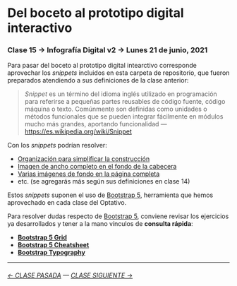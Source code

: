 # Del boceto al prototipo digital interactivo 

### Clase 15 → Infografía Digital v2 → Lunes 21 de junio, 2021

Para pasar del boceto al prototipo digital intearctivo corresponde aprovechar los *snippets* incluidos en esta carpeta de repositorio, que fueron preparados atendiendo a sus definiciones de la clase anterior: 

> *Snippet* es un término del idioma inglés utilizado en programación para referirse a pequeñas partes reusables de código fuente, código máquina o texto. Comúnmente son definidas como unidades o métodos funcionales que se pueden integrar fácilmente en módulos mucho más grandes, aportando funcionalidad — https://es.wikipedia.org/wiki/Snippet

Con los *snippets* podrían resolver: 

- [Organización para simplificar la construcción](https://profesorfaco.github.io/dno075-2021-1/clase-14/snippets/organizacion.html)
- [Imagen de ancho completo en el fondo de la cabecera](https://profesorfaco.github.io/dno075-2021-1/clase-14/snippets/encabezado.html)
- [Varias imágenes de fondo en la página completa](https://profesorfaco.github.io/dno075-2021-1/clase-14/snippets/imagenes_de_fondo.html)
- etc. (se agregarás más según sus definiciones en clase 14)

Estos *snippets* suponen el uso de [Bootstrap 5](https://getbootstrap.com/), herramienta que hemos aprovechado en cada clase del Optativo. 

Para resolver dudas respecto de [Bootstrap 5](https://getbootstrap.com/), conviene revisar los ejercicios ya desarrollados y tener a la mano vínculos de **consulta rápida**:

- **[Bootstrap 5 Grid](https://getbootstrap.com/docs/5.0/examples/grid/)**
- **[Bootstrap 5 Cheatsheet](https://getbootstrap.com/docs/5.0/examples/cheatsheet/)**
- **[Bootstrap Typography](https://www.tutorialrepublic.com/twitter-bootstrap-tutorial/bootstrap-typography.php)**


- - - - - - - - - - - 

###### [← CLASE PASADA](https://github.com/profesorfaco/dno075-2021-1/tree/main/clase-14) — [CLASE SIGUIENTE →](https://github.com/profesorfaco/dno075-2021-1/tree/main/clase-16)

